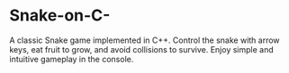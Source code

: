 # Snake-on-C-
A classic Snake game implemented in C++. Control the snake with arrow keys, eat fruit to grow, and avoid collisions to survive. Enjoy simple and intuitive gameplay in the console.
